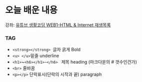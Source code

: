 # 오늘 배운 내용

강좌: [유튜브 생활코딩 WEB1-HTML & Internet 재생목록](https://youtu.be/SXtp7w7kdDc)

### TAG

* `<strong></strong> `글자 굵게 Bold
* `<u> </u>`밑줄 underline
* `<h1>`~`<h6></h1>~</h6> ` 제목 heading (마크다운의 # 갯수인건가)
* `<br>` 줄바꿈
* `<p></p>` 단락표시(단락의 시작과 끝) paragraph

